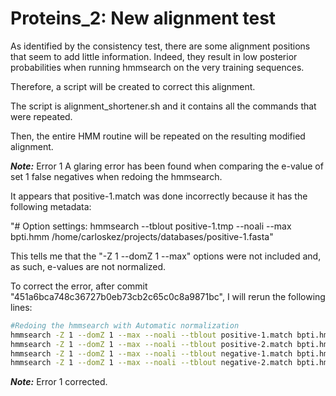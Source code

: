 # Proteins_2: New alignment test

As identified by the consistency test, there are some alignment positions
that seem to add little information. Indeed, they result in low posterior
probabilities when running hmmsearch on the very training sequences.

Therefore, a script will be created to correct this alignment.

The script is alignment_shortener.sh and it contains all the commands that were repeated.

Then, the entire HMM routine will be repeated on the resulting modified
alignment.


***Note:***
Error 1
A glaring error has been found when comparing the e-value of set 1 false negatives
when redoing the hmmsearch.

It appears that positive-1.match was done incorrectly because it has the
following metadata:

"# Option settings: hmmsearch --tblout positive-1.tmp --noali --max bpti.hmm /home/carloskez/projects/databases/positive-1.fasta"

This tells me that the "-Z 1 --domZ 1 --max" options were not included and, as
such, e-values are not normalized.

To correct the error, after commit "451a6bca748c36727b0eb73cb2c65c0c8a9871bc",
I will rerun the following lines:

```bash
#Redoing the hmmsearch with Automatic normalization
hmmsearch -Z 1 --domZ 1 --max --noali --tblout positive-1.match bpti.hmm $db/positive-1.fasta
hmmsearch -Z 1 --domZ 1 --max --noali --tblout positive-2.match bpti.hmm $db/positive-2.fasta
hmmsearch -Z 1 --domZ 1 --max --noali --tblout negative-1.match bpti.hmm $db/negative-1.fasta
hmmsearch -Z 1 --domZ 1 --max --noali --tblout negative-2.match bpti.hmm $db/negative-2.fasta

```

***Note:***
Error 1 corrected.
